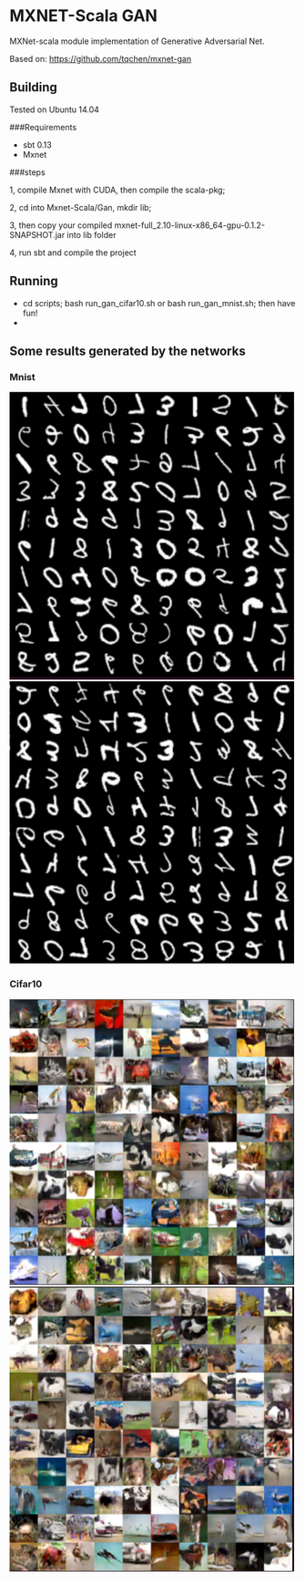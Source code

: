 # MXNET-Scala GAN
MXNet-scala module implementation of Generative Adversarial Net.

Based on: https://github.com/tqchen/mxnet-gan



## Building

Tested on Ubuntu 14.04

###Requirements

* sbt 0.13
* Mxnet

###steps

1, compile Mxnet with CUDA, then compile the scala-pkg;

2, cd into Mxnet-Scala/Gan, mkdir lib;

3, then copy your compiled mxnet-full_2.10-linux-x86_64-gpu-0.1.2-SNAPSHOT.jar into lib folder

4, run sbt and compile the project

## Running

* cd scripts; bash run_gan_cifar10.sh or bash run_gan_mnist.sh; then have fun!
* 

## Some results generated by the networks

### Mnist

<img src="./results/mnist1.png" width="500"/>

<img src="./results/mnist2.png" width="500"/>

### Cifar10

<img src="./results/cifar1.png" width="500"/>

<img src="./results/cifar2.png" width="500"/>




